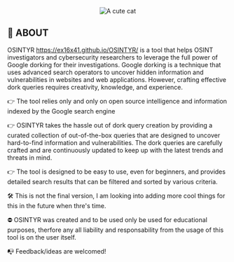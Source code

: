 <div align="center">
  <img src="https://user-images.githubusercontent.com/44981946/224546977-b1592925-eb2f-4683-82f1-95de31654c80.PNG" alt="A cute cat">
</div>

## **🔎 ABOUT**
OSINTYR https://ex16x41.github.io/OSINTYR/ is a tool that helps OSINT investigators and cybersecurity researchers to leverage the full power of Google dorking for their investigations. Google dorking is a technique that uses advanced search operators to uncover hidden information and vulnerabilities in websites and web applications. However, crafting effective dork queries requires creativity, knowledge, and experience.

👉 The tool relies only and only on open source intelligence and information indexed by the Google search engine

👉 OSINTYR takes the hassle out of dork query creation by providing a curated collection of out-of-the-box queries that are designed to uncover hard-to-find information and vulnerabilities. The dork queries are carefully crafted and are continuously updated to keep up with the latest trends and threats in mind.

👉 The tool is designed to be easy to use, even for beginners, and provides detailed search results that can be filtered and sorted by various criteria.

🛠️ This is not the final version, I am looking into adding more cool things for this in the future when thre's time.

⛔ OSINTYR was created and to be used only be used for educational purposes, therfore any all liability and responsability from the usage of this tool is on the user itself. 

📭 Feedback/ideas are welcomed! 


